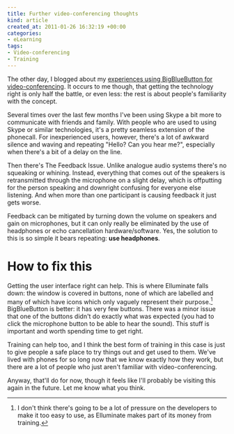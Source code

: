 ```yaml
--- 
title: Further video-conferencing thoughts
kind: article
created_at: 2011-01-26 16:32:19 +00:00
categories: 
- eLearning
tags: 
- Video-conferencing
- Training
---
```

The other day, I blogged about my [experiences using BigBlueButton for video-conferencing][last post]. It occurs to me though, that getting the technology right is only half the battle, or even less: the rest is about people's familiarity with the concept.

Several times over the last few months I've been using Skype a bit more to communicate with friends and family. With people who are used to using Skype or similar technologies, it's a pretty seamless extension of the phonecall. For inexperienced users, however, there's a lot of awkward silence and waving and repeating "Hello? Can you hear me?", especially when there's a bit of a delay on the line.

Then there's The Feedback Issue. Unlike analogue audio systems there's no squeaking or whining. Instead, everything that comes out of the speakers is retransmitted through the microphone on a slight delay, which is offputting for the person speaking and downright confusing for everyone else listening. And when more than one participant is causing feedback it just gets worse.

Feedback can be mitigated by turning down the volume on speakers and gain on microphones, but it can only really be eliminated by the use of headphones or echo cancellation hardware/software. Yes, the solution to this is so simple it bears repeating: **use headphones**.

# How to fix this #

Getting the user interface right can help. This is where Elluminate falls down: the window is covered in buttons, none of which are labelled and many of which have icons which only vaguely represent their purpose.[^1] BigBlueButton is better: it has very few buttons. There was a minor issue that one of the buttons didn't do exactly what was expected (you had to click the microphone button to be able to hear the sound). This stuff is important and worth spending time to get right.

[^1]: I don't think there's going to be a lot of pressure on the developers to make it too easy to use, as Elluminate makes part of its money from training.

Training can help too, and I think the best form of training in this case is just to give people a safe place to try things out and get used to them. We've lived with phones for so long now that we know exactly how they work, but there are a lot of people who just aren't familiar with video-conferencing.

Anyway, that'll do for now, though it feels like I'll probably be visiting this again in the future. Let me know what you think.

[last post]: /2011/01/24/simple-video-conferencing-with-bigbluebutton/
